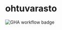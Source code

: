 # ohtuvarasto

![GHA workflow badge](https://github.com/BorisVer/ohtuvarasto/workflows/IC/badge.svg)
